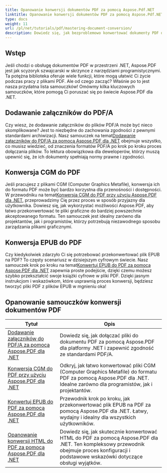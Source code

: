 ```yaml
---
title: Opanowanie konwersji dokumentów PDF za pomocą Aspose.Pdf.NET
linktitle: Opanowanie konwersji dokumentów PDF za pomocą Aspose.Pdf.NET
type: docs
weight: 11
url: /pl/net/tutorials/pdf/mastering-document-conversion/
description: Dowiedz się, jak bezproblemowo konwertować dokumenty PDF do edytowalnego formatu dokumentów Word za pomocą Aspose.Pdf.NET.
---
```

## Wstęp

Jeśli chodzi o obsługę dokumentów PDF w przestrzeni .NET, Aspose.PDF jest jak scyzoryk szwajcarski w skrzynce z narzędziami programistycznymi. Ta potężna biblioteka oferuje wiele funkcji, które mogą ułatwić Ci życie podczas pracy z plikami PDF. Ale od czego zacząć? Właśnie po to jest nasza przydatna lista samouczków! Omówmy kilka kluczowych samouczków, które pomogą Ci poruszać się po świecie Aspose.PDF dla .NET.

## Dodawanie załączników do PDF/A
 Czy wiesz, że dodawanie załączników do plików PDF/A może być nieco skomplikowane? Jest to niezbędne do zachowania zgodności z pewnymi standardami archiwizacji. Nasz samouczek na temat[Dodawanie załączników do PDF/A za pomocą Aspose.PDF dla .NET](./adding-attachment-to-pdfa/) obejmuje wszystko, co musisz wiedzieć, od znaczenia formatów PDF/A po krok po kroku proces dołączania plików. To lektura obowiązkowa dla deweloperów, którzy muszą upewnić się, że ich dokumenty spełniają normy prawne i zgodności.

## Konwersja CGM do PDF
 Jeśli pracujesz z plikami CGM (Computer Graphics Metafile), konwersja ich do formatu PDF może być bardzo korzystna dla przenośności i dostępności. W przewodniku na temat[Konwersja CGM do PDF przy użyciu Aspose.PDF dla .NET](./convert-cgm-to-pdf/), przeprowadzimy Cię przez proces w sposób przyjazny dla użytkownika. Dowiesz się, jak wykorzystać możliwości Aspose.PDF, aby łatwo przekonwertować te pliki graficzne do bardziej powszechnie akceptowanego formatu. Ten samouczek jest idealny zarówno dla projektantów, jak i programistów, którzy potrzebują niezawodnego sposobu zarządzania plikami graficznymi.

## Konwersja EPUB do PDF
 Czy kiedykolwiek zdarzyło Ci się potrzebować przekonwertować plik EPUB na PDF? To częsty scenariusz w dzisiejszym cyfrowym świecie. Nasz samouczek krok po kroku na temat[Konwertuj EPUB do PDF za pomocą Aspose.PDF dla .NET](./convert-epub-to-pdf/) zapewnia proste podejście, dzięki czemu możesz szybko przekształcić swoje książki cyfrowe w pliki PDF. Dzięki jasnym instrukcjom i wskazówkom, które usprawnią proces konwersji, będziesz tworzyć pliki PDF z plików EPUB w mgnieniu oka!

## Opanowanie samouczków konwersji dokumentów PDF
| Tytuł | Opis |
| --- | --- | 
| [Dodawanie załączników do PDF/A za pomocą Aspose.PDF dla .NET](./adding-attachment-to-pdfa/) | Dowiedz się, jak dołączać pliki do dokumentu PDF za pomocą Aspose.PDF dla platformy .NET i zapewnić zgodność ze standardami PDF/A. | 
| [Konwersja CGM do PDF przy użyciu Aspose.PDF dla .NET](./convert-cgm-to-pdf/) | Odkryj, jak łatwo konwertować pliki CGM (Computer Graphics Metafile) do formatu PDF za pomocą Aspose.PDF dla .NET. Idealne zarówno dla programistów, jak i projektantów. |  
| [Konwertuj EPUB do PDF za pomocą Aspose.PDF dla .NET](./convert-epub-to-pdf/) | Przewodnik krok po kroku, jak przekonwertować plik EPUB na PDF za pomocą Aspose.PDF dla .NET. Łatwy, wydajny i idealny dla wszystkich użytkowników. |   
| [Opanowanie konwersji HTML do PDF za pomocą Aspose.PDF dla .NET](./mastering-html-to-pdf/) | Dowiedz się, jak skutecznie konwertować HTML do PDF za pomocą Aspose.PDF dla .NET. Ten kompleksowy przewodnik obejmuje proces konfiguracji i podstawowe wskazówki dotyczące obsługi wyjątków. |  